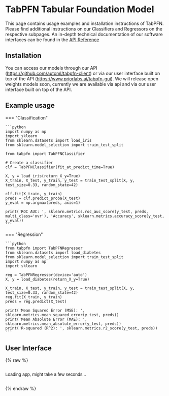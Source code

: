 # TabPFN Tabular Foundation Model

This page contains usage examples and installation instructions of TabPFN. Please find additional instructions on our Classifiers and Regressors on the respective subpages. An in-depth technical documentation of our software interfaces can be found in the [API Reference](api/tabpfn_classifier/)

## Installation

<!---
To install our software, we use pip the python package installer in combination with Git for code-management. An installation typically takes 5 minutes in a setup python environment. 
!!! tip
	
	The easiest way to install and run our code is via the Colab Notebooks shared in the link in our submission.
-->
You can access our models through our API (https://github.com/automl/tabpfn-client) or via our user interface built on top of the API (https://www.priorlabs.ai/tabpfn-gui).
We will release open weights models soon, currently we are available via api and via our user interface built on top of the API.

<!---
#### Software Dependencies and Operating Systems
Python: Version >= 3.9

Operating Systems: The software has been tested on major operating systems including:

- Ubuntu 20.04, 22.04

- Windows 10, 11

- macOS 11.0 (Big Sur) and later

Git Version 2 or later ([https://git-scm.com/](https://git-scm.com/))

#### Software Dependencies (as specified in `requirements.txt`):

=== "TabPFN"

    ```
    torch>=2.1 (Includes CUDA support in version 2.1 and later)
    scikit-learn>=1.4.2
    tqdm>=4.66.
    numpy>=1.21.2
    hyperopt==0.2.7 (Note: Earlier versions fail with numpy number generator change)
    pre-commit>=3.3.3
    einops>=0.6.0
    scipy>=1.8.0
    torchmetrics==1.2.0
    pytest>=7.1.3
    pandas[plot,output_formatting]>=2.0.3,<2.2 (Note: Version 2.2 has a bug with multi-index tables (https://github.com/pandas-dev/pandas/issues/57663), recheck when fixed)
    pyyaml>=6.0.1
    kditransform>=0.2.0
    ```

=== "TabPFN and Baselines"

    ```
    torch>=2.1 (Includes CUDA support in version 2.1 and later)
    scikit-learn>=1.4.2
    tqdm>=4.66.
    numpy>=1.21.2
    hyperopt==0.2.7 (Note: Earlier versions fail with numpy number generator change)
    pre-commit>=3.3.3
    einops>=0.6.0
    scipy>=1.8.0
    torchmetrics==1.2.0
    pytest>=7.1.3
    pandas[plot,output_formatting]>=2.0.3,<2.2 (Note: Version 2.2 has a bug with multi-index tables (https://github.com/pandas-dev/pandas/issues/57663), recheck when fixed)
    pyyaml>=6.0.1
    kditransform>=0.2.0
    seaborn==0.12.2
    openml==0.14.1
    numba>=0.58.1
    shap>=0.44.1
    
    # Baselines
    lightgbm==3.3.5
    xgboost>=2.0.0
    catboost>=1.1.1
    #auto-sklearn==0.14.5
    #autogluon==0.4.0
    
    # -- Quantile Baseline
    quantile-forest==1.2.4
    ```

For GPU usage CUDA 12.1 has been tested.

#### Non-Standard Hardware
GPU: A CUDA-enabled GPU is recommended for optimal performance, though the software can also run on a CPU.
-->


## Example usage

=== "Classification"

    ```python
    import numpy as np
    import sklearn
    from sklearn.datasets import load_iris
    from sklearn.model_selection import train_test_split
    
    from tabpfn import TabPFNClassifier
    
    # Create a classifier
    clf = TabPFNClassifier(fit_at_predict_time=True)
    
    X, y = load_iris(return_X_y=True)
    X_train, X_test, y_train, y_test = train_test_split(X, y, test_size=0.33, random_state=42)
    
    clf.fit(X_train, y_train)
    preds = clf.predict_proba(X_test)
    y_eval = np.argmax(preds, axis=1)
    
    print('ROC AUC: ', sklearn.metrics.roc_auc_score(y_test, preds, multi_class='ovr'), 'Accuracy', sklearn.metrics.accuracy_score(y_test, y_eval))
    ```

=== "Regression"

    ```python
    from tabpfn import TabPFNRegressor
    from sklearn.datasets import load_diabetes
    from sklearn.model_selection import train_test_split
    import numpy as np
    import sklearn
    
    reg = TabPFNRegressor(device='auto')
    X, y = load_diabetes(return_X_y=True)
    
    X_train, X_test, y_train, y_test = train_test_split(X, y, test_size=0.33, random_state=42)
    reg.fit(X_train, y_train)
    preds = reg.predict(X_test)
    
    print('Mean Squared Error (MSE): ', sklearn.metrics.mean_squared_error(y_test, preds))
    print('Mean Absolute Error (MAE): ', sklearn.metrics.mean_absolute_error(y_test, preds))
    print('R-squared (R^2): ', sklearn.metrics.r2_score(y_test, preds))
    ```

## User Interface
{% raw %}
<style>
  #loader {
            display: flex;
            align-items: center;
            font-family: Arial, sans-serif;
        }
        .spinner {
            border: 4px solid #f3f3f3;
            border-top: 4px solid #3498db;
            border-radius: 50%;
            width: 40px;
            height: 40px;
            animation: spin 1s linear infinite;
            margin-right: 10px;
        }
        @keyframes spin {
            0% { transform: rotate(0deg); }
            100% { transform: rotate(360deg); }
        }
</style>

<script type="module" src="https://gradio.s3-us-west-2.amazonaws.com/4.43.0/gradio.js"></script>

  <div id="loader">
        <p>Loading app, might take a few seconds...</p>
    </div>

<gradio-app src="https://noahho-tabpfn-client-gui.hf.space" theme_mode="light" eager="true" container="false">
</gradio-app>

<script>
  document.querySelector('gradio-app').addEventListener('render', () => {
    document.querySelector('#loader').style.display = 'none';
  });
</script>
{% endraw %}
<!---
## Expected Output
Our models follow the interfaces provided by sklearn, so you can expect the same output as you would from sklearn models.
TabPFNClassifier will return a numpy array of shape `(n_samples, n_classes)` with the probabilities of each class, while
TabPFNRegressor will return a numpy array of shape `(n_samples,)` with the predicted values. For more detailed documentation
please check the technical documentation of [scripts.estimator.TabPFNClassifier.predict_proba](https://priorlabs.github.io/api/tabpfn_classifier/#scripts.estimator.TabPFNClassifier.predict_proba).

## Expected Runtime
The runtime of the model is dependent on the number of estimators and the size of the dataset. For a dataset of 1000
samples and 4 features, the runtime on GPU is typically less than 1 second. For a dataset of 10000 samples and 4 features, the
runtime on GPU is typically less than 10 seconds.
-->

<!---
## Why TabPFN

TabPFN offers several compelling advantages over previous classifiers, particularly when dealing with small to medium-sized datasets. Here are the key reasons to consider using TabPFN:

<div class="grid cards" markdown>

-   :material-speedometer:{ .lg .middle } **Rapid Training**

    ---

    TabPFN significantly reduces training time, outperforming traditional models tuned for hours in just a few seconds. For instance, it surpasses an ensemble of the strongest baselines in 2.8 seconds compared to 4 hours of tuning.

    [comment]: <> ([:octicons-arrow-right-24: Learn More](#))

-   :material-chart-line:{ .lg .middle } **Superior Accuracy**

    ---

    TabPFN consistently outperforms state-of-the-art methods like gradient-boosted decision trees (GBDTs) on datasets with up to 10,000 samples. It achieves higher accuracy and better performance metrics across a range of classification and regression tasks.

-   :material-shield-check:{ .lg .middle } **Robustness**

    ---

    The model demonstrates robustness to various dataset characteristics, including uninformative features, outliers, and missing values, maintaining high performance where other methods struggle.

-   :material-creation-outline:{ .lg .middle } **Generative Capabilities**

    ---

    As a generative transformer-based model, TabPFN can be fine-tuned for specific tasks, generate synthetic data, estimate densities, and learn reusable embeddings. This makes it versatile for various applications beyond standard prediction tasks.

-   :material-code-tags-check:{ .lg .middle } **Sklearn Interface**

    ---

    TabPFN follows the interfaces provided by scikit-learn, making it easy to integrate into existing workflows and utilize familiar functions for fitting, predicting, and evaluating models.

-   :material-file-excel-box:{ .lg .middle } **Minimal Preprocessing**

    ---

    The model handles various types of raw data, including missing values and categorical variables, with minimal preprocessing. This reduces the burden on users to perform extensive data preparation.

</div>

<br>
<br>
-->
